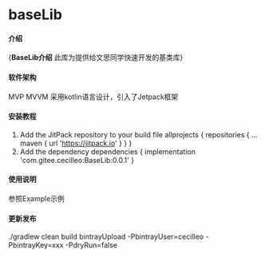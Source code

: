 # baseLib

#### 介绍
{**BaseLib介绍**
此库为提供给文思同学快速开发的基类库}

#### 软件架构
MVP MVVM 采用kotlin语言设计，引入了Jetpack框架


#### 安装教程

1. Add the JitPack repository to your build file
allprojects {
    repositories {
	...
        maven { url 'https://jitpack.io' }
    }
}
2.  Add the dependency
dependencies {
    implementation 'com.gitee.cecilleo:BaseLib:0.0.1'
}


#### 使用说明

参照Example示例

#### 更新发布
./gradlew clean build bintrayUpload -PbintrayUser=cecilleo -PbintrayKey=xxx -PdryRun=false

